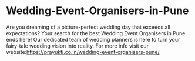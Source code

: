 # Wedding-Event-Organisers-in-Pune
Are you dreaming of a picture-perfect wedding day that exceeds all expectations? Your search for the best Wedding Event Organisers in Pune ends here! Our dedicated team of wedding planners is here to turn your fairy-tale wedding vision into reality. For more info visit our website:https://prayukti.co.in/wedding-event-organisers-pune/
